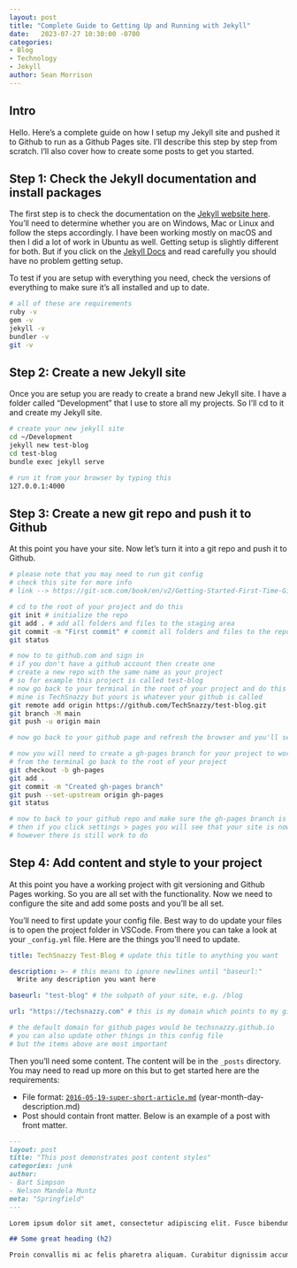```yaml
---
layout: post
title: "Complete Guide to Getting Up and Running with Jekyll"
date:   2023-07-27 10:30:00 -0700
categories:
- Blog
- Technology
- Jekyll
author: Sean Morrison
---
```


## Intro

Hello. Here’s a complete guide on how I setup my Jekyll site and pushed it to Github to run as a Github Pages site. I’ll describe this step by step from scratch. I’ll also cover how to create some posts to get you started.

## Step 1: Check the Jekyll documentation and install packages

The first step is to check the documentation on the [Jekyll website here](https://jekyllrb.com/). You’ll need to determine whether you are on Windows, Mac or Linux and follow the steps accordingly. I have been working mostly on macOS and then I did a lot of work in Ubuntu as well. Getting setup is slightly different for both. But if you click on the [Jekyll Docs](https://jekyllrb.com/docs/) and read carefully you should have no problem getting setup.

To test if you are setup with everything you need, check the versions of everything to make sure it’s all installed and up to date.

```bash
# all of these are requirements
ruby -v
gem -v
jekyll -v
bundler -v
git -v
```

## Step 2: Create a new Jekyll site

Once you are setup you are ready to create a brand new Jekyll site. I have a folder called “Development” that I use to store all my projects. So I’ll cd to it and create my Jekyll site.

```bash
# create your new jekyll site
cd ~/Development
jekyll new test-blog
cd test-blog
bundle exec jekyll serve

# run it from your browser by typing this
127.0.0.1:4000
```

## Step 3: Create a new git repo and push it to Github

At this point you have your site. Now let’s turn it into a git repo and push it to Github.

```bash
# please note that you may need to run git config
# check this site for more info
# link --> https://git-scm.com/book/en/v2/Getting-Started-First-Time-Git-Setup

# cd to the root of your project and do this
git init # initialize the repo
git add . # add all folders and files to the staging area
git commit -m "First commit" # commit all folders and files to the repo
git status

# now to to github.com and sign in
# if you don't have a github account then create one
# create a new repo with the same name as your project
# so for example this project is called test-blog
# now go back to your terminal in the root of your project and do this
# mine is TechSnazzy but yours is whatever your github is called
git remote add origin https://github.com/TechSnazzy/test-blog.git
git branch -M main
git push -u origin main

# now go back to your github page and refresh the browser and you'll see your files have been uploaded

# now you will need to create a gh-pages branch for your project to work
# from the terminal go back to the root of your project
git checkout -b gh-pages
git add .
git commit -m "Created gh-pages branch"
git push --set-upstream origin gh-pages
git status

# now to back to your github repo and make sure the gh-pages branch is there
# then if you click settings > pages you will see that your site is now live
# however there is still work to do
```

## Step 4: Add content and style to your project

At this point you have a working project with git versioning and Github Pages working. So you are all set with the functionality. Now we need to configure the site and add some posts and you’ll be all set. 

You’ll need to first update your config file. Best way to do update your files is to open the project folder in VSCode. From there you can take a look at your `_config.yml` file. Here are the things you'll need to update.

```yaml
title: TechSnazzy Test-Blog # update this title to anything you want

description: >- # this means to ignore newlines until "baseurl:"
  Write any description you want here

baseurl: "test-blog" # the subpath of your site, e.g. /blog

url: "https://techsnazzy.com" # this is my domain which points to my github

# the default domain for github pages would be techsnazzy.github.io
# you can also update other things in this config file
# but the items above are most important
```

Then you’ll need some content. The content will be in the `_posts` directory. You may need to read up more on this but to get started here are the requirements:

- File format: [`2016-05-19-super-short-article.md`](http://2016-05-19-super-short-article.md/) (year-month-day-description.md)
- Post should contain front matter. Below is an example of a post with front matter.

```markdown
---
layout: post
title: "This post demonstrates post content styles"
categories: junk
author:
- Bart Simpson
- Nelson Mandela Muntz
meta: "Springfield"
---

Lorem ipsum dolor sit amet, consectetur adipiscing elit. Fusce bibendum neque eget nunc mattis eu sollicitudin enim tincidunt. Vestibulum lacus tortor, ultricies id dignissim ac, bibendum in velit.

## Some great heading (h2)

Proin convallis mi ac felis pharetra aliquam. Curabitur dignissim accumsan rutrum. In arcu magna, aliquet vel pretium et, molestie et arcu.
```